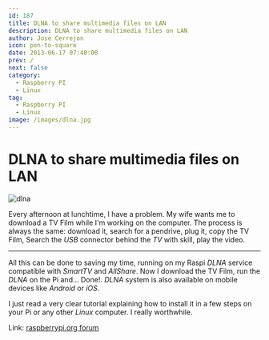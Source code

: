 ```yaml
---
id: 187
title: DLNA to share multimedia files on LAN
description: DLNA to share multimedia files on LAN
author: Jose Cerrejon
icon: pen-to-square
date: 2013-06-17 07:40:00
prev: /
next: false
category:
  - Raspberry PI
  - Linux
tag:
  - Raspberry PI
  - Linux
image: /images/dlna.jpg
---
```


# DLNA to share multimedia files on LAN

![dlna](/images/dlna.jpg)

Every afternoon at lunchtime, I have a problem. My wife wants me to download a TV Film while I'm working on the computer. The process is always the same: download it, search for a pendrive, plug it, copy the TV Film, Search the *USB* connector behind the *TV* with skill, play the video.

- - -
All this can be done to saving my time, running on my Raspi *DLNA* service compatible with *SmartTV* and *AllShare*. Now I download the TV Film, run the *DLNA* on the Pi and... Done!. *DLNA* system is also available on mobile devices like *Android* or *iOS*.

I just read a very clear tutorial explaining how to install it in a few steps on your Pi or any other *Linux* computer. I really worthwhile.

Link: [raspberrypi.org forum](http://www.raspberrypi.org/phpBB3/viewtopic.php?f=35&t=16352)